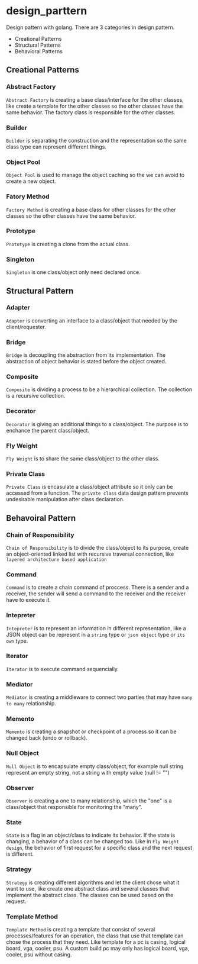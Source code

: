 # design_parttern
Design pattern with golang. There are 3 categories in design pattern.

- Creational Patterns
- Structural Patterns
- Behavioral Patterns

## Creational Patterns
### Abstract Factory

`Abstract Factory` is creating a base class/interface for the other classes, like create a template for the other classes so the other classes have the same behavior. The factory class is responsible for the other classes.

### Builder

`Builder` is separating the construction and the representation so the same class type can represent different things.

### Object Pool

`Object Pool` is used to manage the object caching so the we can avoid to create a new object.

### Fatory Method

`Factory Method` is creating a base class for other classes for the other classes so the other classes have the same behavior.

### Prototype

`Prototype` is creating a clone from the actual class.

### Singleton

`Singleton` is one class/object only need declared once.

## Structural Pattern
### Adapter

`Adapter` is converting an interface to a class/object that needed by the client/requester.

### Bridge

`Bridge` is decoupling the abstraction from its implementation. The abstraction of object behavior is stated before the object created.

### Composite

`Composite` is dividing a process to be a hierarchical collection. The collection is a recursive collection.

### Decorator

`Decorator` is giving an additional things to a class/object. The purpose is to enchance the parent class/object.

### Fly Weight

`Fly Weight` is to share the same class/object to the other class.

### Private Class

`Private Class` is encasulate a class/object attribute so it only can be accessed from a function. The `private class` data design pattern prevents undesirable manipulation after class declaration.

## Behavoiral Pattern
### Chain of Responsibility

`Chain of Responsibility` is to divide the class/object to its purpose, create an object-oriented linked list with recursive traversal connection, like `layered architecture based application`

### Command

`Command` is to create a chain command of proccess. There is a sender and a receiver, the sender will send a command to the receiver and the receiver have to execute it.

### Intepreter

`Intepreter` is to represent an information in different representation, like a JSON object can be represent in a `string` type or `json object` type or `its own` type.

### Iterator

`Iterator` is to execute command sequencially.

### Mediator

`Mediator` is creating a middleware to connect two parties that may have `many to many` relationship.

### Memento

`Memento` is creating a snapshot or checkpoint of a process so it can be changed back (undo or rollback).

### Null Object

`Null Object` is to encapsulate empty class/object, for example null string represent an empty string, not a string with empty value (null != "")

### Observer

`Observer` is creating a one to many relationship, which the "one" is a class/object that responsible for monitoring the "many".

### State

`State` is a flag in an object/class to indicate its behavior. If the state is changing, a behavior of a class can be changed too. Like in `Fly Weight design`, the behavior of first request for a specific class and the next request is different.

### Strategy

`Strategy` is creating different algorithms and let the client chose what it want to use, like create one abstract class and several classes that implement the abstract class. The classes can be used based on the request.

### Template Method

`Template Method` is creating a template that consist of several processes/features for an operation, the class that use that template can chose the process that they need. Like template for a pc is casing, logical board, vga, cooler, psu. A custom build pc may only has logical board, vga, cooler, psu without casing.
